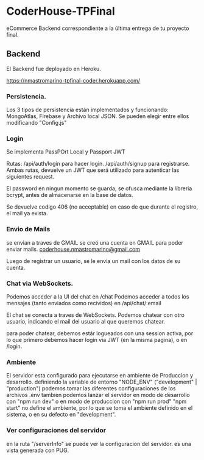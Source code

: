 # CoderHouse-TPFinal
eCommerce Backend correspondiente a la última entrega de tu proyecto final.


## Backend

El Backend fue deployado en Heroku.

https://nmastromarino-tpfinal-coder.herokuapp.com/



### Persistencia.
Los 3 tipos de persistencia están implementados y funcionando: MongoAtlas, Firebase y Archivo local JSON.
Se pueden elegir entre ellos modificando "Config.js"


### Login
Se implementa PassPOrt Local y Passport JWT

Rutas: /api/auth/login para hacer login. /api/auth/signup para registrarse. 
Ambas rutas, devuelve un JWT que será utilizado para autenticar las siguientes request.

El password en ningun momento se guarda, se ofusca mediante la libreria bcrypt, antes de almacenarse en la base de datos.

Se devuelve codigo 406 (no acceptable) en caso de que durante el registro, el mail ya exista.


### Envio de Mails

se envian a traves de GMAIL
se creó una cuenta en GMAIL para poder enviar mails.
coderhouse.nmastromarino@gmail.com

Luego de registrar un usuario, se le envia un mail con los datos de su cuenta.


### Chat via WebSockets. 

Podemos acceder a la UI del chat en /chat
Podemos acceder a todos los mensajes (tanto enviados como recividos) en /api/chat/:email



El chat se conecta a traves de WebSockets.
Podemos chatear con otro usuario, indicando el mail del usuario al que queremos chatear.

para poder chatear, debemos estár logueados con una session activa, por lo que primero debemos hacer login via JWT (en la misma pagina), o en /login.



### Ambiente

El servidor esta configurado para ejecutarse en ambiente de Produccion y desarrollo.
definiendo la variable de entorno "NODE_ENV" ("development" | "production") podemos tomar las diferentes configuraciones de los archivos .env
tambien podemos lanzar el servidor en modo de desarrollo con "npm run dev" o en modo de produccion con "npm run prod"
"npm start" no define el ambiente, por lo que se toma el ambiente definido en el sistema, o en su defecto en "development".

### Ver configuraciones del servidor
en la ruta "/serverInfo" se puede ver la configuracion del servidor. es una vista generada con PUG.




